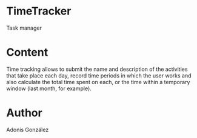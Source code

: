 # TimeTracker
Task manager

# Content
Time tracking allows to submit the name and description of the activities that take place each day, record time periods in which the user works and also calculate the total time spent on each, or the time within a temporary window (last month, for example).

# Author
Adonis González
